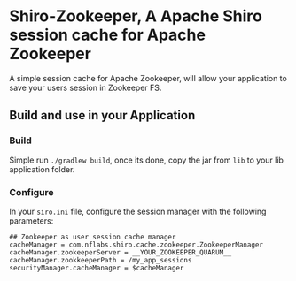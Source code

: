 # Shiro-Zookeeper, A Apache Shiro session cache for Apache Zookeeper

A simple session cache for Apache Zookeeper, will allow your application to save your users session in Zookeeper FS.

## Build and use in your Application

### Build
Simple run `./gradlew build`, once its done, copy the jar from `lib` to your lib application folder.

### Configure

In your `siro.ini` file, configure the session manager with the following parameters:

```
## Zookeeper as user session cache manager
cacheManager = com.nflabs.shiro.cache.zookeeper.ZookeeperManager
cacheManager.zookeeperServer = __YOUR_ZOOKEEPER_QUARUM__
cacheManager.zookkeeperPath = /my_app_sessions
securityManager.cacheManager = $cacheManager
```

